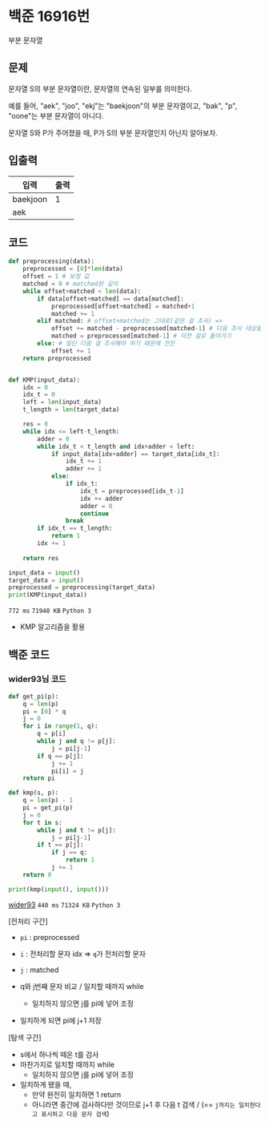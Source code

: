 # 백준 16916번

부분 문자열

## 문제

문자열 S의 부분 문자열이란, 문자열의 연속된 일부를 의미한다.

예를 들어, "aek", "joo", "ekj"는 "baekjoon"의 부분 문자열이고, "bak", "p", "oone"는 부분 문자열이 아니다.

문자열 S와 P가 주어졌을 때, P가 S의 부분 문자열인지 아닌지 알아보자.



## 입출력

| 입력     | 출력 |
| -------- | ---- |
| baekjoon | 1    |
| aek      |      |



## 코드

```python
def preprocessing(data):
    preprocessed = [0]*len(data)
    offset = 1 # 보정 값
    matched = 0 # matched된 길이
    while offset+matched < len(data):
        if data[offset+matched] == data[matched]:
            preprocessed[offset+matched] = matched+1
            matched += 1
        elif matched: # offset+matched는 그대로(같은 걸 조사) => 
            offset += matched - preprocessed[matched-1] # 다음 조사 대상을 유지하기 위해 offset 보정
            matched = preprocessed[matched-1] # 이전 걸로 돌아가기
        else: # 일단 다음 걸 조사해야 하기 때문에 전진
            offset += 1
    return preprocessed


def KMP(input_data):
    idx = 0
    idx_t = 0
    left = len(input_data)
    t_length = len(target_data)

    res = 0
    while idx <= left-t_length:
        adder = 0
        while idx_t < t_length and idx+adder < left:
            if input_data[idx+adder] == target_data[idx_t]:
                idx_t += 1
                adder += 1
            else:
                if idx_t:
                    idx_t = preprocessed[idx_t-1]
                    idx += adder
                    adder = 0
                    continue
                break
        if idx_t == t_length:
            return 1
        idx += 1
    
    return res

input_data = input()
target_data = input()
preprocessed = preprocessing(target_data)
print(KMP(input_data))
```

`772 ms` `71940 KB` `Python 3`

- KMP 알고리즘을 활용





## 백준 코드

### wider93님 코드

```python
def get_pi(p):
    q = len(p)
    pi = [0] * q
    j = 0
    for i in range(1, q):
        q = p[i]
        while j and q != p[j]:
            j = pi[j-1]
        if q == p[j]:
            j += 1
            pi[i] = j
    return pi

def kmp(s, p):
    q = len(p) - 1
    pi = get_pi(p)
    j = 0
    for t in s:
        while j and t != p[j]:
            j = pi[j-1]
        if t == p[j]:
            if j == q:
                return 1
            j += 1
    return 0

print(kmp(input(), input()))
```

[wider93](https://www.acmicpc.net/user/wider93) `440 ms` `71324 KB` `Python 3`

[전처리 구간]

- `pi` : preprocessed
- `i` : 전처리할 문자 idx => `q`가 전처리할 문자
- `j` : matched

- q와 j번째 문자 비교 / 일치할 때까지 while
  - 일치하지 않으면 j를 pi에 넣어 조정
- 일치하게 되면 pi에 j+1 저장

[탐색 구간]

- s에서 하나씩 떼온 t를 검사
- 마찬가지로 일치할 때까지 while
  - 일치하지 않으면 j를 pi에 넣어 조정
- 일치하게 됐을 때,
  - 만약 완전히 일치하면 1 return
  - 아니라면 중간에 검사하다만 것이므로 j+1 후 다음 t 검색 / (== `j까지는 일치한다고 표시하고 다음 문자 검색`)
